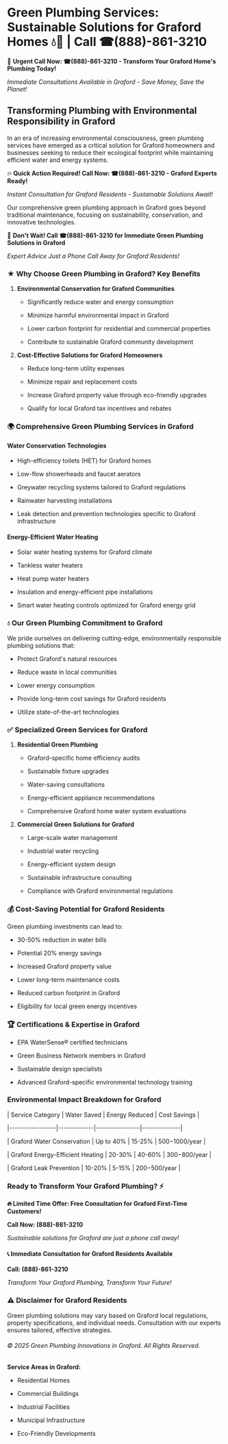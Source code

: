# Green Plumbing Services: Sustainable Solutions for Graford Homes 💧🌿 | Call ☎(888)-861-3210

🚨 **Urgent Call Now: ☎(888)-861-3210 - Transform Your Graford Home's Plumbing Today!**
*Immediate Consultations Available in Graford - Save Money, Save the Planet!*

## Transforming Plumbing with Environmental Responsibility in Graford

In an era of increasing environmental consciousness, green plumbing services have emerged as a critical solution for Graford homeowners and businesses seeking to reduce their ecological footprint while maintaining efficient water and energy systems. 

🔥 **Quick Action Required! Call Now: ☎(888)-861-3210 - Graford Experts Ready!**
*Instant Consultation for Graford Residents - Sustainable Solutions Await!*

Our comprehensive green plumbing approach in Graford goes beyond traditional maintenance, focusing on sustainability, conservation, and innovative technologies.

🚨 **Don't Wait! Call ☎(888)-861-3210 for Immediate Green Plumbing Solutions in Graford**
*Expert Advice Just a Phone Call Away for Graford Residents!*

### ★ Why Choose Green Plumbing in Graford? Key Benefits

1. **Environmental Conservation for Graford Communities** 
   - Significantly reduce water and energy consumption
   - Minimize harmful environmental impact in Graford
   - Lower carbon footprint for residential and commercial properties
   - Contribute to sustainable Graford community development

2. **Cost-Effective Solutions for Graford Homeowners** 
   - Reduce long-term utility expenses
   - Minimize repair and replacement costs
   - Increase Graford property value through eco-friendly upgrades
   - Qualify for local Graford tax incentives and rebates

### 🌍 Comprehensive Green Plumbing Services in Graford

#### Water Conservation Technologies
- High-efficiency toilets (HET) for Graford homes
- Low-flow showerheads and faucet aerators
- Greywater recycling systems tailored to Graford regulations
- Rainwater harvesting installations
- Leak detection and prevention technologies specific to Graford infrastructure

#### Energy-Efficient Water Heating
- Solar water heating systems for Graford climate
- Tankless water heaters
- Heat pump water heaters
- Insulation and energy-efficient pipe installations
- Smart water heating controls optimized for Graford energy grid

### 💧 Our Green Plumbing Commitment to Graford

We pride ourselves on delivering cutting-edge, environmentally responsible plumbing solutions that:
- Protect Graford's natural resources
- Reduce waste in local communities
- Lower energy consumption
- Provide long-term cost savings for Graford residents
- Utilize state-of-the-art technologies

### ✅ Specialized Green Services for Graford

1. **Residential Green Plumbing**
   - Graford-specific home efficiency audits
   - Sustainable fixture upgrades
   - Water-saving consultations
   - Energy-efficient appliance recommendations
   - Comprehensive Graford home water system evaluations

2. **Commercial Green Solutions for Graford**
   - Large-scale water management
   - Industrial water recycling
   - Energy-efficient system design
   - Sustainable infrastructure consulting
   - Compliance with Graford environmental regulations

### 💰 Cost-Saving Potential for Graford Residents

Green plumbing investments can lead to:
- 30-50% reduction in water bills
- Potential 20% energy savings
- Increased Graford property value
- Lower long-term maintenance costs
- Reduced carbon footprint in Graford
- Eligibility for local green energy incentives

### 🏆 Certifications & Expertise in Graford

- EPA WaterSense® certified technicians
- Green Business Network members in Graford
- Sustainable design specialists
- Advanced Graford-specific environmental technology training

### Environmental Impact Breakdown for Graford

| Service Category | Water Saved | Energy Reduced | Cost Savings |
|-----------------|-------------|----------------|--------------|
| Graford Water Conservation | Up to 40% | 15-25% | $500-$1000/year |
| Graford Energy-Efficient Heating | 20-30% | 40-60% | $300-$800/year |
| Graford Leak Prevention | 10-20% | 5-15% | $200-$500/year |

### Ready to Transform Your Graford Plumbing? ⚡

**🔥 Limited Time Offer: Free Consultation for Graford First-Time Customers!**

**Call Now: (888)-861-3210**
*Sustainable solutions for Graford are just a phone call away!*

#### 📞 Immediate Consultation for Graford Residents Available

**Call: (888)-861-3210**
*Transform Your Graford Plumbing, Transform Your Future!*

### ⚠️ Disclaimer for Graford Residents

Green plumbing solutions may vary based on Graford local regulations, property specifications, and individual needs. Consultation with our experts ensures tailored, effective strategies.

###### © 2025 Green Plumbing Innovations in Graford. All Rights Reserved.

**Service Areas in Graford:** 
- Residential Homes
- Commercial Buildings
- Industrial Facilities
- Municipal Infrastructure
- Eco-Friendly Developments
